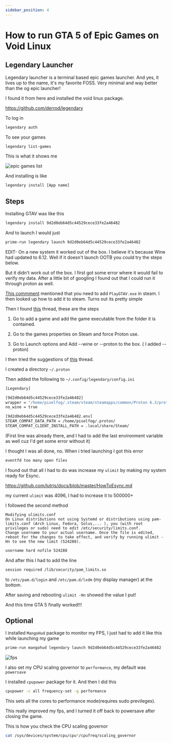 ```yaml
---
sidebar_position: 4
---
```


# How to run GTA 5 of Epic Games on Void Linux

## Legendary Launcher

Legendary launcher is a terminal based epic games launcher. And yes, it lives up to the name, it's my favorite FOSS. Very minimal and way better than the og epic launcher!

I found it from here and installed the void linux package.

https://github.com/derrod/legendary

To log in 

```bash
legendary auth
```

To see your games

```bash
legendary list-games
```

This is what it shows me

![epic games list](https://cdn.discordapp.com/attachments/750250354771361805/859292408507400253/unknown.png)


And installing is like

```bash
legendary install [App name]
```

## Steps

Installing GTAV was like this

```bash
legendary install 9d2d0eb64d5c44529cece33fe2a46482
```

And to launch I would just

```bash
prime-run legendary launch 9d2d0eb64d5c44529cece33fe2a46482
```

EDIT- On a new system it worked out of the box. I believe it's because Wine had updated to 6.12. Well if it doesn't launch OOTB you could try the steps below.

But it didn't work out of the box. I first got some error where it would fail to verify my data. After a little bit of googling I found out that I could run it through proton as well. 

[This commment](https://www.reddit.com/r/linux_gaming/comments/ncu4f3/gta_v_doesnt_launch_using_legendary_quits_after/gy77f1l?utm_source=share&utm_medium=web2x&context=3) mentioned that you need to add ``PlayGTAV.exe`` in steam. I then looked up how to add it to steam. Turns out its pretty simple

Then I found [this](https://www.reddit.com/r/linux_gaming/comments/be4e46/how_to_play_nonsteam_games_through_proton_this/) thread, these are the steps

1. Go to add a game and add the game executable from the folder it is contained.

2. Go to the games properties on Steam and force Proton use.

3. Go to Launch options and Add --wine or --proton to the box. ( I added --proton)

I then tried the suggestions of [this](https://www.reddit.com/r/linux_gaming/comments/mwn47f/how_i_got_tony_hawks_pro_skater_1_2_running_on/) thread.

I created a directory ``~/.proton``

Then added the following to ``~/.config/legendary/config.ini``

```bash
[Legendary]

[9d2d0eb64d5c44529cece33fe2a46482]
wrapper = "/home/pixelfog/.steam/steam/steamapps/common/Proton 6.3/proton" run
no_wine = true

[9d2d0eb64d5c44529cece33fe2a46482.env]
STEAM_COMPAT_DATA_PATH = /home/pixelfog/.proton/
STEAM_COMPAT_CLIENT_INSTALL_PATH = .local/share/Steam/
```

(First line was already there, and I had to add the last environment variable as well cuz I'd get some error without it)

I thought I was all done, no. When i tried launching I got this error

```bash
eventfd too many open files
```

I found out that all I had to do was increase my ``ulimit`` by making my system ready for Esync.

https://github.com/lutris/docs/blob/master/HowToEsync.md

my current ``ulimit`` was 4096, I had to increase it to 500000+

I followed the second method

```
Modifying ulimits.conf
On Linux distributions not using Systemd or distributions using pam-limits.conf (Arch Linux, Fedora, Solus,... ), you (with root privileges or sudo) need to edit /etc/security/limits.conf.
Change username to your actual username. Once the file is edited, reboot for the changes to take effect, and verify by running ulimit -Hn to see the new limit (524288).
```

```bash
username hard nofile 524288
```

And after this I had to add the line 

```bash
session required /lib/security/pam_limits.so
```

to ``/etc/pam.d/login`` and ``/etc/pam.d/lxdm`` (my display manager) at the bottom.

After saving and rebooting ``ulimit -Hn`` showed the value I put!

And this time GTA 5 finally worked!!!

## Optional

I installed ``MangoHud`` package to monitor my FPS, I just had to add it like this while launching my game

```bash
prime-run mangohud legendary launch 9d2d0eb64d5c44529cece33fe2a46482
```

![fps](https://cdn.discordapp.com/attachments/750250354771361805/859303923668090890/IMG_20210629_095755.jpg)

I also set my CPU scaling governor to ``performance``, my default was ``powersave`` 

I installed ``cpupower`` package for it. And then I did this

```bash
cpupower -c all frequency-set -g performance
```

This sets all the cores to performance mode(requires sudo previleges).

This really improved my fps, and I turned it off back to powersave after closing the game.

This is how you check the CPU scaling governor

```bash
cat /sys/devices/system/cpu/cpu*/cpufreq/scaling_governor
```





